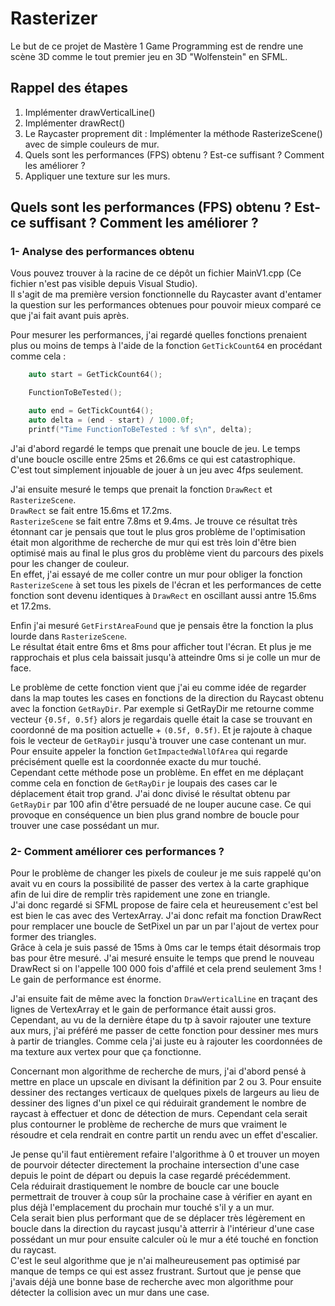 # Rasterizer

Le but de ce projet de Mastère 1 Game Programming est de rendre une scène 3D comme le tout premier jeu en 3D "Wolfenstein" en SFML.

## Rappel des étapes
1. Implémenter drawVerticalLine()
2. Implémenter drawRect()
3. Le Raycaster proprement dit : Implémenter la méthode RasterizeScene() avec de simple couleurs de mur.
4. Quels sont les performances (FPS) obtenu ? Est-ce suffisant ? Comment les améliorer ?
5. Appliquer une texture sur les murs.
  
  
  
## Quels sont les performances (FPS) obtenu ? Est-ce suffisant ? Comment les améliorer ?  
  
### 1- Analyse des performances obtenu
  
Vous pouvez trouver à la racine de ce dépôt un fichier MainV1.cpp (Ce fichier n'est pas visible depuis Visual Studio).  
Il s'agit de ma première version fonctionnelle du Raycaster avant d'entamer la question sur les performances obtenues pour pouvoir mieux comparé ce que j'ai fait avant puis après.  
  
Pour mesurer les performances, j'ai regardé quelles fonctions prenaient plus ou moins de temps à l'aide de la fonction `GetTickCount64` en procédant comme cela :

```cpp
    auto start = GetTickCount64();

    FunctionToBeTested();

    auto end = GetTickCount64();
    auto delta = (end - start) / 1000.0f;
    printf("Time FunctionToBeTested : %f s\n", delta);
```

J'ai d'abord regardé le temps que prenait une boucle de jeu. Le temps d'une boucle oscille entre 25ms et 26.6ms ce qui est catastrophique.  
C'est tout simplement injouable de jouer à un jeu avec 4fps seulement.  

J'ai ensuite mesuré le temps que prenait la fonction `DrawRect` et `RasterizeScene`.  
`DrawRect` se fait entre 15.6ms et 17.2ms.  
`RasterizeScene` se fait entre 7.8ms et 9.4ms. 
Je trouve ce résultat très étonnant car je pensais que tout le plus gros problème de l'optimisation était mon algorithme de recherche de mur qui est très loin d'être bien optimisé mais au final le plus gros du problème vient du parcours des pixels pour les changer de couleur.  
En effet, j'ai essayé de me coller contre un mur pour obliger la fonction `RasterizeScene` à set tous les pixels de l'écran et les performances de cette fonction sont devenu identiques à `DrawRect` en oscillant aussi antre 15.6ms et 17.2ms.  
  
Enfin j'ai mesuré `GetFirstAreaFound` que je pensais être la fonction la plus lourde dans `RasterizeScene`.  
Le résultat était entre 6ms et 8ms pour afficher tout l'écran. Et plus je me rapprochais et plus cela baissait jusqu'à atteindre 0ms si je colle un mur de face.
 
Le problème de cette fonction vient que j'ai eu comme idée de regarder dans la map toutes les cases en fonctions de la direction du Raycast obtenu avec la fonction `GetRayDir`. Par exemple si GetRayDir me retourne comme vecteur `{0.5f, 0.5f}` alors je regardais quelle était la case se trouvant en  coordonné de ma position actuelle + `(0.5f, 0.5f)`. Et je rajoute à chaque fois le vecteur de `GetRayDir` jusqu'à trouver une case contenant un mur. Pour ensuite appeler la fonction `GetImpactedWallOfArea` qui regarde précisément quelle est la coordonnée exacte du mur touché.  
Cependant cette méthode pose un problème. En effet en me déplaçant comme cela en fonction de `GetRayDir` je loupais des cases car le déplacement était trop grand. 
J'ai donc divisé le résultat obtenu par `GetRayDir` par 100 afin d'être persuadé de ne louper aucune case. Ce qui provoque en conséquence un bien plus grand nombre de boucle pour trouver une case possédant un mur.  
  
### 2- Comment améliorer ces performances ?
  
Pour le problème de changer les pixels de couleur je me suis rappelé qu'on avait vu en cours la possibilité de passer des vertex à la carte graphique afin de lui dire de remplir très rapidement une zone en triangle.  
J'ai donc regardé si SFML propose de faire cela et heureusement c'est bel est bien le cas avec des VertexArray.
J'ai donc refait ma fonction DrawRect pour remplacer une boucle de SetPixel un par un par l'ajout de vertex pour former des triangles.   
Grâce à cela je suis passé de 15ms à 0ms car le temps était désormais trop bas pour être mesuré.
J'ai mesuré ensuite le temps que prend le nouveau DrawRect si on l'appelle 100 000 fois d'affilé et cela prend seulement 3ms ! Le gain de performance est énorme.   
   
J'ai ensuite fait de même avec la fonction `DrawVerticalLine` en traçant des lignes de VertexArray et le gain de performance était aussi gros. Cependant, au vu de la dernière étape du tp à savoir rajouter une texture aux murs, j'ai préféré me passer de cette fonction pour dessiner mes murs à partir de triangles. Comme cela j'ai juste eu à rajouter les coordonnées de ma texture aux vertex pour que ça fonctionne.  
    
    
Concernant mon algorithme de recherche de murs, j'ai d'abord pensé à mettre en place un upscale en divisant la définition par 2 ou 3. Pour ensuite dessiner des rectanges verticaux de quelques pixels de largeurs au lieu de dessiner des lignes d'un pixel ce qui réduirait grandement le nombre de raycast à effectuer et donc de détection de murs.
Cependant cela serait plus contourner le problème de recherche de murs que vraiment le résoudre et cela rendrait en contre partit un rendu avec un effet d'escalier.    
  
Je pense qu'il faut entièrement refaire l'algorithme à 0 et trouver un moyen de pourvoir détecter directement la prochaine intersection d'une case depuis le point de départ ou depuis la case regardé précédemment.     
Cela réduirait drastiquement le nombre de boucle car une boucle permettrait de trouver à coup sûr la prochaine case à vérifier en ayant en plus déjà l'emplacement du prochain mur touché s'il y a un mur.    
Cela serait bien plus performant que de se déplacer très légèrement en boucle dans la direction du raycast jusqu'à atterrir à l'intérieur d'une case possédant un mur pour ensuite calculer où le mur a été touché en fonction du raycast.  
C'est le seul algorithme que je n'ai malheureusement pas optimisé par manque de temps ce qui est assez frustrant.
Surtout que je pense que j'avais déjà une bonne base de recherche avec mon algorithme pour détecter la collision avec un mur dans une case.  
